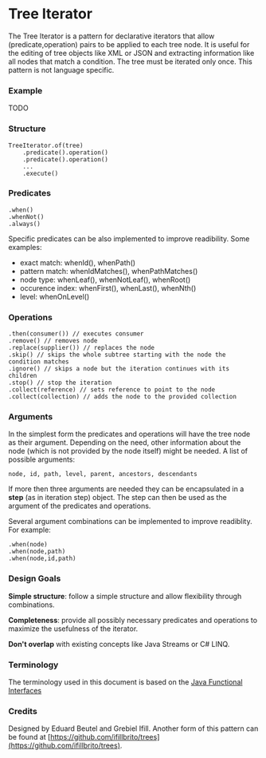 # Tree Iterator

The Tree Iterator is a pattern for declarative iterators that allow (predicate,operation) pairs to be applied to each tree node.
It is useful for the editing of tree objects like XML or JSON and extracting information like all nodes that match a condition.
The tree must be iterated only once. This pattern is not language specific.

### Example

TODO
    
### Structure

    TreeIterator.of(tree)
        .predicate().operation()
        .predicate().operation()
        ...
        .execute()
		
### Predicates

    .when()
    .whenNot()
    .always()

Specific predicates can be also implemented to improve readibility. Some examples:
   
 - exact match: whenId(), whenPath()
 - pattern match: whenIdMatches(), whenPathMatches()
 - node type: whenLeaf(), whenNotLeaf(), whenRoot()
 - occurence index: whenFirst(), whenLast(), whenNth()
 - level: whenOnLevel()

### Operations

    .then(consumer()) // executes consumer 
    .remove() // removes node 
    .replace(supplier()) // replaces the node
    .skip() // skips the whole subtree starting with the node the condition matches
    .ignore() // skips a node but the iteration continues with its children
    .stop() // stop the iteration
    .collect(reference) // sets reference to point to the node
    .collect(collection) // adds the node to the provided collection
     
### Arguments

In the simplest form the predicates and operations will have the tree node as their argument.
Depending on the need, other information about the node (which is not provided by the node itself) might be needed.
A list of possible arguments:

	node, id, path, level, parent, ancestors, descendants

If more then three arguments are needed they can be encapsulated in a **step** (as in iteration step) object.
The step can then be used as the argument of the predicates and operations.

Several argument combinations can be implemented to improve readiblity.
For example: 

	.when(node)
	.when(node,path)
	.when(node,id,path)

### Design Goals

**Simple structure**: follow a simple structure and allow flexibility through combinations.

**Completeness**: provide all possibly necessary predicates and operations to maximize the usefulness of the iterator.

**Don't overlap** with existing concepts like Java Streams or C# LINQ.

### Terminology

The terminology used in this document is based on the [Java Functional Interfaces](https://docs.oracle.com/javase/8/docs/api/java/util/function/package-summary.html)

### Credits
       
Designed by Eduard Beutel and Grebiel Ifill.
Another form of this pattern can be found at [https://github.com/ifillbrito/trees](https://github.com/ifillbrito/trees).
